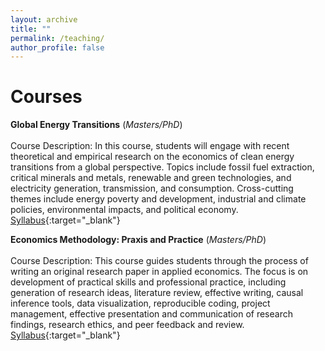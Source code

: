 ```yaml
---
layout: archive
title: ""
permalink: /teaching/
author_profile: false
---
```

# **Courses**<br/> 

**Global Energy Transitions** (_Masters/PhD_) <br/> 
<br/>
Course Description: In this course, students will engage with recent theoretical and empirical research on the economics 
of clean energy transitions from a global perspective. Topics include fossil fuel extraction, critical minerals and metals, renewable and green technologies, 
and electricity generation, transmission, and consumption. Cross-cutting themes include energy poverty and development, industrial and climate policies, 
environmental impacts, and political economy.  </font>
<br/>
[Syllabus](/files/Syllabus_Global_Energy_Transitions.pdf){:target="_blank"} 
<br/>

**Economics Methodology: Praxis and Practice** (_Masters/PhD_) <br/> 
<br/> 
Course Description: This course guides students through the process of writing an original research paper in applied economics. 
The focus is on development of practical skills and professional practice, including generation of research ideas, literature review, 
effective writing, causal inference tools, data visualization, reproducible coding, project management, effective presentation and 
communication of research findings, research ethics, and peer feedback and review.
<br/>
[Syllabus](/files/Syllabus_ARE_5203_6203.pdf){:target="_blank"} 


         

